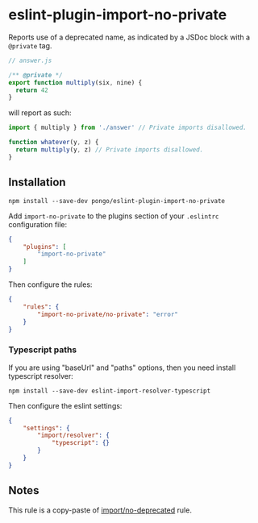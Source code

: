 # eslint-plugin-import-no-private

Reports use of a deprecated name, as indicated by a JSDoc block with a `@private`
tag.

```js
// answer.js

/** @private */
export function multiply(six, nine) {
  return 42
}
```

will report as such:

```js
import { multiply } from './answer' // Private imports disallowed.

function whatever(y, z) {
  return multiply(y, z) // Private imports disallowed.
}
```

## Installation

```shell script
npm install --save-dev pongo/eslint-plugin-import-no-private
```

Add `import-no-private` to the plugins section of your `.eslintrc` configuration file:

```json
{
    "plugins": [
        "import-no-private"
    ]
}
```

Then configure the rules:

```json
{
    "rules": {
        "import-no-private/no-private": "error"
    }
}
```

### Typescript paths

If you are using "baseUrl" and "paths" options, then you need install typescript resolver:

```shell script
npm install --save-dev eslint-import-resolver-typescript
```

Then configure the eslint settings:

```json
{
    "settings": {
        "import/resolver": {
            "typescript": {}
        }
    }
}
```

## Notes

This rule is a copy-paste of [import/no-deprecated](https://github.com/benmosher/eslint-plugin-import/blob/master/docs/rules/no-deprecated.md) rule.
